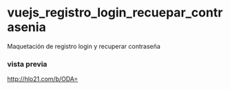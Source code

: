 # vuejs_registro_login_recuepar_contrasenia
Maquetación de registro login y recuperar contraseña

### vista previa
http://hlo21.com/b/ODA=
